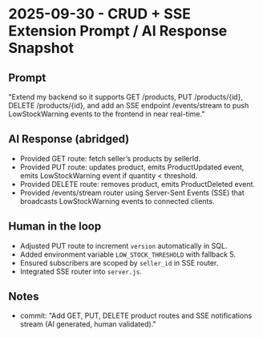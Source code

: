 # 2025-09-30 - CRUD + SSE Extension Prompt / AI Response Snapshot

## Prompt
"Extend my backend so it supports GET /products, PUT /products/{id}, DELETE /products/{id},
and add an SSE endpoint /events/stream to push LowStockWarning events to the frontend in near real-time."

## AI Response (abridged)
- Provided GET route: fetch seller’s products by sellerId.
- Provided PUT route: updates product, emits ProductUpdated event, emits LowStockWarning event if quantity < threshold.
- Provided DELETE route: removes product, emits ProductDeleted event.
- Provided /events/stream router using Server-Sent Events (SSE) that broadcasts LowStockWarning events to connected clients.

## Human in the loop
- Adjusted PUT route to increment `version` automatically in SQL.
- Added environment variable `LOW_STOCK_THRESHOLD` with fallback 5.
- Ensured subscribers are scoped by `seller_id` in SSE router.
- Integrated SSE router into `server.js`.

## Notes
- commit: "Add GET, PUT, DELETE product routes and SSE notifications stream (AI generated, human validated)."
